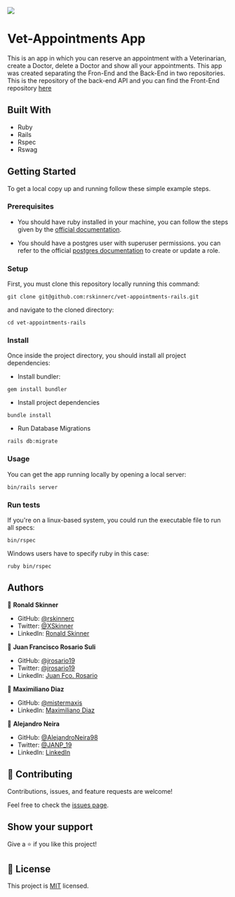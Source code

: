 ![](https://img.shields.io/badge/Microverse-blueviolet)

# Vet-Appointments App

This is an app in which you can reserve an appointment with a Veterinarian, create a Doctor, delete a Doctor and show all your appointments. This app was created separating the Fron-End and the Back-End in two repositories. This is the repository of the back-end API and you can find the Front-End repository [here](https://github.com/rskinnerc/vet-appointments-react)

## Built With

- Ruby
- Rails
- Rspec
- Rswag

## Getting Started

To get a local copy up and running follow these simple example steps.

### Prerequisites

- You should have ruby installed in your machine, you can follow the steps given by the [official documentation](https://www.ruby-lang.org/en/documentation/installation/).

- You should have a postgres user with superuser permissions. you can refer to the official [postgres documentation](https://www.postgresql.org/docs/current/role-attributes.html#:~:text=To%20create%20a%20new%20database,that%20is%20already%20a%20superuser.&text=A%20role%20must%20be%20explicitly,use%20CREATE%20ROLE%20name%20CREATEDB%20.) to create or update a role.

### Setup

First, you must clone this repository locally running this command:

```
git clone git@github.com:rskinnerc/vet-appointments-rails.git
```

and navigate to the cloned directory:

```
cd vet-appointments-rails
```

### Install

Once inside the project directory, you should install all project dependencies:

- Install bundler:

```
gem install bundler
```

- Install project dependencies

```
bundle install
```
- Run Database Migrations
  
```
rails db:migrate
```
### Usage

You can get the app running locally by opening a local server:

```
bin/rails server
```

### Run tests

If you're on a linux-based system, you could run the executable file to run all specs:

```
bin/rspec
```

Windows users have to specify ruby in this case:

```
ruby bin/rspec
```

## Authors

👤 **Ronald Skinner**

- GitHub: [@rskinnerc](https://github.com/rskinnerc)
- Twitter: [@XSkinner](https://twitter.com/XSkinner)
- LinkedIn: [Ronald Skinner](https://www.linkedin.com/in/rskinnerc)

👤 **Juan Francisco Rosario Suli**

- GitHub: [@jrosario19](https://github.com/jrosario19)
- Twitter: [@jrosario19](https://twitter.com/jrosario19)
- LinkedIn: [Juan Fco. Rosario](https://linkedin.com/in/juan-francisco-rosario-suli-44595051)

👤 **Maximiliano Diaz**

- GitHub: [@mistermaxis](https://github.com/mistermaxis)
- LinkedIn: [Maximiliano Diaz](https://www.linkedin.com/in/mistermaxis/)

👤 **Alejandro Neira**
- GitHub: [@AlejandroNeira98](https://github.com/AlejandroNeira98)
- Twitter: [@JANP_19](https://twitter.com/JANP_19)
- LinkedIn: [LinkedIn](https://www.linkedin.com/in/alejandro-neira-pachon/) 


## 🤝 Contributing

Contributions, issues, and feature requests are welcome!

Feel free to check the [issues page](../../issues/).

## Show your support

Give a ⭐️ if you like this project!

## 📝 License

This project is [MIT](./MIT.md) licensed.
